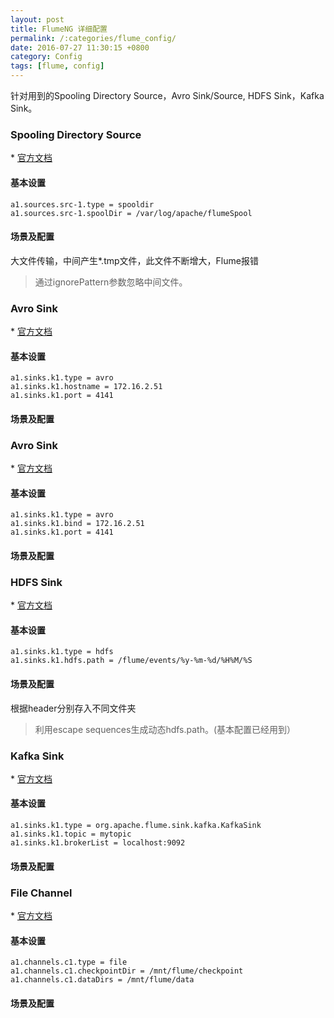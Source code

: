 ```yaml
---
layout: post
title: FlumeNG 详细配置
permalink: /:categories/flume_config/
date: 2016-07-27 11:30:15 +0800
category: Config
tags: [flume, config]
---
```


针对用到的Spooling Directory Source，Avro Sink/Source, HDFS Sink，Kafka Sink。

### Spooling Directory Source

\* [官方文档](https://flume.apache.org/FlumeUserGuide.html#spooling-directory-source)

#### 基本设置

```
a1.sources.src-1.type = spooldir
a1.sources.src-1.spoolDir = /var/log/apache/flumeSpool
```

#### 场景及配置

大文件传输，中间产生*.tmp文件，此文件不断增大，Flume报错

> 通过ignorePattern参数忽略中间文件。

### Avro Sink

\* [官方文档](https://flume.apache.org/FlumeUserGuide.html#avro-sink)

#### 基本设置

```
a1.sinks.k1.type = avro
a1.sinks.k1.hostname = 172.16.2.51
a1.sinks.k1.port = 4141
```

#### 场景及配置


### Avro Sink

\* [官方文档](https://flume.apache.org/FlumeUserGuide.html#avro-source)

#### 基本设置

```
a1.sinks.k1.type = avro
a1.sinks.k1.bind = 172.16.2.51
a1.sinks.k1.port = 4141
```

#### 场景及配置

### HDFS Sink

\* [官方文档](https://flume.apache.org/FlumeUserGuide.html#hdfs-sink)

#### 基本设置

```
a1.sinks.k1.type = hdfs
a1.sinks.k1.hdfs.path = /flume/events/%y-%m-%d/%H%M/%S
```

#### 场景及配置

根据header分别存入不同文件夹

> 利用escape sequences生成动态hdfs.path。(基本配置已经用到）

### Kafka Sink

\* [官方文档](https://flume.apache.org/FlumeUserGuide.html#kafka-sink)

#### 基本设置

```
a1.sinks.k1.type = org.apache.flume.sink.kafka.KafkaSink
a1.sinks.k1.topic = mytopic
a1.sinks.k1.brokerList = localhost:9092
```

#### 场景及配置

### File Channel

\* [官方文档](https://flume.apache.org/FlumeUserGuide.html#file-channel)

#### 基本设置

```
a1.channels.c1.type = file
a1.channels.c1.checkpointDir = /mnt/flume/checkpoint
a1.channels.c1.dataDirs = /mnt/flume/data
```

#### 场景及配置
